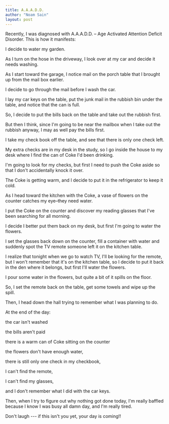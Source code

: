 ```yaml
---
title: A.A.A.D.D.
author: "Noam Sain"
layout: post
---
```


Recently, I was diagnosed with A.A.A.D.D. – Age Activated Attention Deficit Disorder. This is how it manifests:

I decide to water my garden.

As I turn on the hose in the driveway, I look over at my car and decide it needs washing.

As I start toward the garage, I notice mail on the porch table that I brought up from the mail box earlier.

I decide to go through the mail before I wash the car.

I lay my car keys on the table, put the junk mail in the rubbish bin under the table, and notice that the can is full.

So, I decide to put the bills back on the table and take out the rubbish first.

But then I think, since I'm going to be near the mailbox when I take out the rubbish anyway, I may as well pay the bills first.

I take my check book off the table, and see that there is only one check left.

My extra checks are in my desk in the study, so I go inside the house to my desk where I find the can of Coke I'd been drinking.

I'm going to look for my checks, but first I need to push the Coke aside so that I don't accidentally knock it over.

The Coke is getting warm, and I decide to put it in the refrigerator to keep it cold.

As I head toward the kitchen with the Coke, a vase of flowers on the counter catches my eye–they need water.

I put the Coke on the counter and discover my reading glasses that I've been searching for all morning.

I decide I better put them back on my desk, but first I'm going to water the flowers.

I set the glasses back down on the counter, fill a container with water and suddenly spot the TV remote someone left it on the kitchen table.

I realize that tonight when we go to watch TV, I'll be looking for the remote, but I won't remember that it's on the kitchen table, so I decide to put it back in the den where it belongs, but first I'll water the flowers.

I pour some water in the flowers, but quite a bit of it spills on the floor.

So, I set the remote back on the table, get some towels and wipe up the spill.

Then, I head down the hall trying to remember what I was planning to do.

At the end of the day:

the car isn't washed

the bills aren't paid

there is a warm can of Coke sitting on the counter

the flowers don't have enough water,

there is still only one check in my checkbook,

I can't find the remote,

I can't find my glasses,

and I don't remember what I did with the car keys.

Then, when I try to figure out why nothing got done today, I'm really baffled because I know I was busy all damn day, and I'm really tired.

Don't laugh --- if this isn't you yet, your day is coming!!
